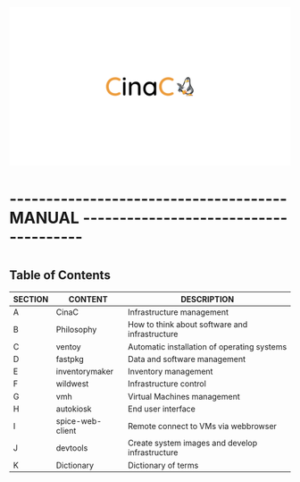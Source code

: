 ![ ](autokiosk.png)

# -------------------------------------- MANUAL --------------------------------------

#

#

#

#

## Table of Contents

| SECTION | CONTENT          | DESCRIPTION                                     |
|---------|------------------|-------------------------------------------------|
| A       | CinaC            | Infrastructure management                       |
| B       | Philosophy       | How to think about software and infrastructure  |
| C       | ventoy           | Automatic installation of operating systems     |
| D       | fastpkg          | Data and software management                    |
| E       | inventorymaker   | Inventory management                            |
| F       | wildwest         | Infrastructure control                          |
| G       | vmh              | Virtual Machines management                     |
| H       | autokiosk        | End user interface                              |
| I       | spice-web-client | Remote connect to VMs via webbrowser            |
| J       | devtools         | Create system images and develop infrastructure |
| K       | Dictionary       | Dictionary of terms                             |
